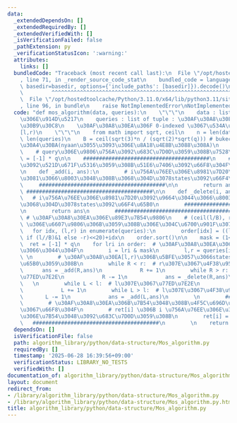 ```yaml
---
data:
  _extendedDependsOn: []
  _extendedRequiredBy: []
  _extendedVerifiedWith: []
  _isVerificationFailed: false
  _pathExtension: py
  _verificationStatusIcon: ':warning:'
  attributes:
    links: []
  bundledCode: "Traceback (most recent call last):\n  File \"/opt/hostedtoolcache/Python/3.11.0/x64/lib/python3.11/site-packages/onlinejudge_verify/documentation/build.py\"\
    , line 71, in _render_source_code_stat\n    bundled_code = language.bundle(stat.path,\
    \ basedir=basedir, options={'include_paths': [basedir]}).decode()\n          \
    \         ^^^^^^^^^^^^^^^^^^^^^^^^^^^^^^^^^^^^^^^^^^^^^^^^^^^^^^^^^^^^^^^^^^^^^^^^^^^^^^^^^\n\
    \  File \"/opt/hostedtoolcache/Python/3.11.0/x64/lib/python3.11/site-packages/onlinejudge_verify/languages/python.py\"\
    , line 96, in bundle\n    raise NotImplementedError\nNotImplementedError\n"
  code: "def mos_algorithm(data, queries):\n    \"\"\"\n    data : list of int : \u5143\
    \u306E\u914D\u5217\n    queries : list of tuple : \u30AF\u30A8\u30EA\u306E\u30EA\
    \u30B9\u30C8\n    \u30AF\u30A8\u30EA\u306F 0-indexed \u3067\u534A\u958B\u533A\u9593\
    [l,r)\n    \"\"\"\n    from math import sqrt, ceil\n    n = len(data)\n    q =\
    \ len(queries)\n    B = ceil(sqrt(3)*n / (sqrt(2)*sqrt(q))) # bukect\u306E\u30B5\
    \u30A4\u30BA(nyaan\u3055\u3093\u306E\u8A18\u4E8B\u3088\u308A)\n    L,R = 0,0\n\
    \    # query\u306E\u9806\u756A\u3092\u683C\u7D0D\u3059\u308B\u7528\n    order\
    \ = [-1] * q\n\n    ########################################\n    # \u72B6\u614B\
    \u3092\u521D\u671F\u5316\u3059\u308B\u51E6\u7406\u3092\u66F8\u304F\n\n    ########################################\n\
    \n    def _add(i, ans):\n        # i\u756A\u76EE\u306E\u8981\u7D20\u3092\u542B\
    \u3081\u3066\u8003\u3048\u308B\u3068\u304D\u3078states\u3092\u66F4\u65B0\n   \
    \     ########################################\n\n        return ans\n       \
    \ ########################################\n\n    def _delete(i, ans):\n     \
    \   # i\u756A\u76EE\u306E\u8981\u7D20\u3092\u9664\u3044\u3066\u8003\u3048\u308B\
    \u3068\u304D\u3078states\u3092\u66F4\u65B0\n        ########################################\n\
    \n        return ans\n        ########################################\n\n   \
    \ # \u30AF\u30A8\u30EA\u306E\u89E3\u7B54\u9806\n    # (ceil(l/B), r*-1^{ceil(l/B)})\
    \ \u306E\u6607\u9806\u306B\u3059\u308B\u306E\u304C\u6700\u901F\u307D\u3044\n \
    \   for idx, (l,r) in enumerate(queries):\n        order[idx] = ((l//B)<<40)+((r\
    \ if (l//B)&1 else -r)<<20)+idx\n    order.sort()\n\n    mask = (1<<20)-1\n  \
    \  ret = [-1] * q\n    for lri in order:  # \u30AF\u30A8\u30EA\u306B\u7B54\u3048\
    \u3066\u3044\u304F\n        i = lri & mask\n        l,r = queries[i]\n       \
    \ \n        # \u30AF\u30A8\u30EA[l,r)\u306B\u5BFE\u3057\u3066states\u3092\u66F4\
    \u65B0\u3059\u308B\n        while R < r:  # r\u307E\u3067\u4F38\u9577\n      \
    \      ans = _add(R,ans)\n            R += 1\n        while R > r:  # r\u307E\u3067\
    \u77ED\u7E2E\n            R -= 1\n            ans = _delete(R,ans)\n         \
    \   \n        while L < l:  # l\u307E\u3067\u77ED\u7E2E\n            ans = _delete(L,ans)\n\
    \            L += 1\n        while L > l:  # l\u307E\u3067\u4F38\u9577\n     \
    \       L -= 1\n            ans = _add(L,ans)\n        \n        ########################################\n\
    \        # \u30AF\u30A8\u30EA\u306B\u7B54\u3048\u308B\u4F5C\u696D\u3092\u3053\u3053\
    \u3067\u66F8\u304F\n        # ret[i] \u306B i \u756A\u76EE\u306E\u30AF\u30A8\u30EA\
    \u306E\u7B54\u3048\u3092\u683C\u7D0D\u3059\u308B\n        ret[i] = ans\n     \
    \   ########################################\n        \n    return ret"
  dependsOn: []
  isVerificationFile: false
  path: algorithm_library/python/data-structure/Mos_algorithm.py
  requiredBy: []
  timestamp: '2025-06-28 16:39:56+09:00'
  verificationStatus: LIBRARY_NO_TESTS
  verifiedWith: []
documentation_of: algorithm_library/python/data-structure/Mos_algorithm.py
layout: document
redirect_from:
- /library/algorithm_library/python/data-structure/Mos_algorithm.py
- /library/algorithm_library/python/data-structure/Mos_algorithm.py.html
title: algorithm_library/python/data-structure/Mos_algorithm.py
---
```

